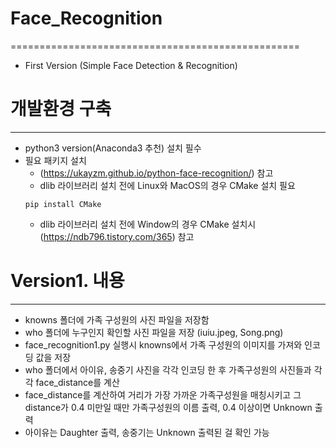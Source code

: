 # Face_Recognition
==================================================
- First Version (Simple Face Detection & Recognition)

# 개발환경 구축
---------------------------------------------------
- python3 version(Anaconda3 추천) 설치 필수
- 필요 패키지 설치
  - (https://ukayzm.github.io/python-face-recognition/) 참고
  - dlib 라이브러리 설치 전에 Linux와 MacOS의 경우 CMake 설치 필요
  <pre><code>pip install CMake</code></pre>
  - dlib 라이브러리 설치 전에 Window의 경우 CMake 설치시 (https://ndb796.tistory.com/365) 참고

  
# Version1. 내용
---------------------------------------------------
- knowns 폴더에 가족 구성원의 사진 파일을 저장함
- who 폴더에 누구인지 확인할 사진 파일을 저장 (iuiu.jpeg, Song.png)
- face_recognition1.py 실행시 knowns에서 가족 구성원의 이미지를 가져와 인코딩 값을 저장
- who 폴더에서 아이유, 송중기 사진을 각각 인코딩 한 후 가족구성원의 사진들과 각각 face_distance를 계산
- face_distance를 계산하여 거리가 가장 가까운 가족구성원을 매칭시키고 그 distance가 0.4 미만일 때만 가족구성원의 이름 출력, 0.4 이상이면 Unknown 출력
- 아이유는 Daughter 출력, 송중기는 Unknown 출력된 걸 확인 가능
